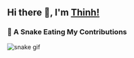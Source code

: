 ## Hi there 👋, I'm [Thinh!](https://github.com/shInNei)
### 🐍 A Snake Eating My Contributions
![snake gif](https://github.com/YOUR_GITHUB_USERNAME/YOUR_GITHUB_USERNAME/blob/output/github-contribution-grid-snake.svg)

<!--
**shInNei/shInNei** is a ✨ _special_ ✨ repository because its `README.md` (this file) appears on your GitHub profile.

Here are some ideas to get you started:

- 🔭 I’m currently working on ...
- 🌱 I’m currently learning ...
- 👯 I’m looking to collaborate on ...
- 🤔 I’m looking for help with ...
- 💬 Ask me about ...
- 📫 How to reach me: ...
- 😄 Pronouns: ...
- ⚡ Fun fact: ...
